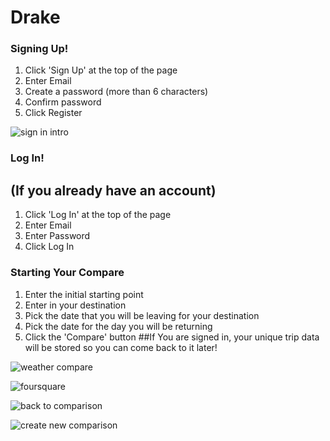 # Drake

### Signing Up!

1. Click 'Sign Up' at the top of the page
2. Enter Email
3. Create a password (more than 6 characters)
4. Confirm password
5. Click Register

![sign in intro](https://user-images.githubusercontent.com/38542949/46044702-5fee8d80-c0d0-11e8-9f96-778a7c38f790.gif)

### Log In!
## (If you already have an account)

1. Click 'Log In' at the top of the page
2. Enter Email
3. Enter Password
4. Click Log In

### Starting Your Compare

1. Enter the initial starting point
2. Enter in your destination
3. Pick the date that you will be leaving for your destination
4. Pick the date for the day you will be returning
5. Click the 'Compare' button
##If You are signed in, your unique trip data will be stored so you can come back to it later!

![weather compare](https://user-images.githubusercontent.com/38542949/46044764-87ddf100-c0d0-11e8-870a-ce81079803d5.gif)

![foursquare](https://user-images.githubusercontent.com/38542949/46044776-975d3a00-c0d0-11e8-93d6-e17451103b24.gif)

![back to comparison](https://user-images.githubusercontent.com/38542949/46044811-ad6afa80-c0d0-11e8-8f92-ca83f899740b.gif)

![create new comparison](https://user-images.githubusercontent.com/38542949/46044832-c4115180-c0d0-11e8-9b20-10938c780927.gif)
